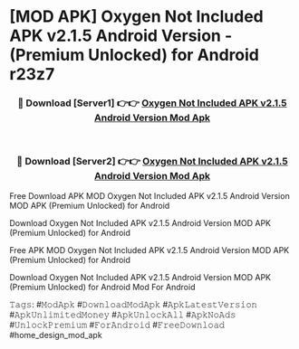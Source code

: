 # [MOD APK] Oxygen Not Included APK v2.1.5 Android Version - (Premium Unlocked) for Android r23z7



<div align="center">
<h3>🔴 Download [Server1] 👉👉 <a href="https://momento.my/?title=Oxygen_Not_Included_APK_v2.1.5_Android_Version">Oxygen Not Included APK v2.1.5 Android Version Mod Apk</a></h3><br>

<h3>🔴 Download [Server2] 👉👉 <a href="https://momento.my/?title=Oxygen_Not_Included_APK_v2.1.5_Android_Version">Oxygen Not Included APK v2.1.5 Android Version Mod Apk</a></h3>
</div>



Free Download APK MOD Oxygen Not Included APK v2.1.5 Android Version MOD APK (Premium Unlocked) for Android

Download Oxygen Not Included APK v2.1.5 Android Version MOD APK (Premium Unlocked) for Android

Free APK MOD Oxygen Not Included APK v2.1.5 Android Version MOD APK (Premium Unlocked) for Android

Download Oxygen Not Included APK v2.1.5 Android Version MOD APK (Premium Unlocked) for Android Mod For Android

𝚃𝚊𝚐𝚜: #𝙼𝚘𝚍𝙰𝚙𝚔 #𝙳𝚘𝚠𝚗𝚕𝚘𝚊𝚍𝙼𝚘𝚍𝙰𝚙𝚔 #𝙰𝚙𝚔𝙻𝚊𝚝𝚎𝚜𝚝𝚅𝚎𝚛𝚜𝚒𝚘𝚗 #𝙰𝚙𝚔𝚄𝚗𝚕𝚒𝚖𝚒𝚝𝚎𝚍𝙼𝚘𝚗𝚎𝚢 #𝙰𝚙𝚔𝚄𝚗𝚕𝚘𝚌𝚔𝙰𝚕𝚕 #𝙰𝚙𝚔𝙽𝚘𝙰𝚍𝚜 #𝚄𝚗𝚕𝚘𝚌𝚔𝙿𝚛𝚎𝚖𝚒𝚞𝚖 #𝙵𝚘𝚛𝙰𝚗𝚍𝚛𝚘𝚒𝚍 #𝙵𝚛𝚎𝚎𝙳𝚘𝚠𝚗𝚕𝚘𝚊𝚍 #home_design_mod_apk
